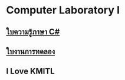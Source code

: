 # Computer Laboratory I

## [ใบความรู้ภาษา C# ](./Basic-CSharp.md)
## [ใบงานการทดลอง](./Week-04.md) 
## I Love KMITL
  
